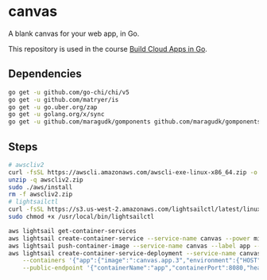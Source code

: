 # canvas
A blank canvas for your web app, in Go.

This repository is used in the course [Build Cloud Apps in Go](https://www.golang.dk/courses/build-cloud-apps-in-go).

## Dependencies

```bash
go get -u github.com/go-chi/chi/v5
go get -u github.com/matryer/is
go get -u go.uber.org/zap
go get -u golang.org/x/sync
go get -u github.com/maragudk/gomponents github.com/maragudk/gomponents-heroicons
```

## Steps

```bash
# awscliv2
curl -fsSL https://awscli.amazonaws.com/awscli-exe-linux-x86_64.zip -o awscliv2.zip
unzip -q awscliv2.zip
sudo ./aws/install
rm -f awscliv2.zip
# lightsailctl
curl -fsSL https://s3.us-west-2.amazonaws.com/lightsailctl/latest/linux-amd64/lightsailctl -o /usr/local/bin/lightsailctl
sudo chmod +x /usr/local/bin/lightsailctl
```

```bash
aws lightsail get-container-services
aws lightsail create-container-service --service-name canvas --power micro --scale 1
aws lightsail push-container-image --service-name canvas --label app --image canvas
aws lightsail create-container-service-deployment --service-name canvas \
	--containers '{"app":{"image":":canvas.app.3","environment":{"HOST":"","PORT":"8080","LOG_ENV":"production"},"ports":{"8080":"HTTP"}}}' \
	--public-endpoint '{"containerName":"app","containerPort":8080,"healthCheck":{"path":"/health"}}'
```
